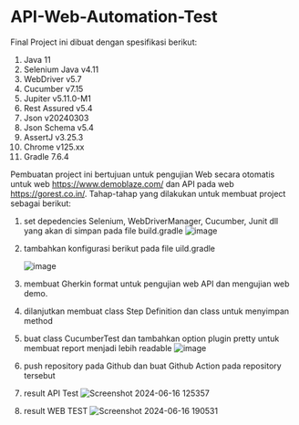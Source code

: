 # API-Web-Automation-Test

Final Project ini dibuat dengan spesifikasi berikut:
1. Java 11
2. Selenium Java v4.11
3. WebDriver v5.7
4. Cucumber v7.15
5. Jupiter v5.11.0-M1
6. Rest Assured v5.4
7. Json v20240303
8. Json Schema  v5.4
9. AssertJ v3.25.3
10. Chrome v125.xx
11. Gradle 7.6.4

Pembuatan project ini bertujuan untuk pengujian Web secara otomatis untuk web https://www.demoblaze.com/ dan API pada web https://gorest.co.in/.
Tahap-tahap yang dilakukan untuk membuat project sebagai berikut:
1. set depedencies Selenium, WebDriverManager, Cucumber, Junit dll yang akan di simpan pada file build.gradle
   ![image](https://github.com/romirosmawati/Web-API-Automation/assets/32626103/f4506b2f-c2fa-4997-a368-19d346405817)
2. tambahkan konfigurasi berikut pada file uild.gradle
   
   ![image](https://github.com/romirosmawati/Web-API-Automation/assets/32626103/d0723990-e956-492e-967d-a20d0493f612)
4. membuat Gherkin format untuk pengujian web API dan mengujian web demo.
3. dilanjutkan membuat class Step Definition dan class untuk menyimpan method
4. buat class CucumberTest dan tambahkan option plugin pretty untuk membuat report menjadi lebih readable
   ![image](https://github.com/romirosmawati/Web-API-Automation/assets/32626103/f9dccd61-ebd8-45a5-a9fa-0c1f7c8b5925)
5. push repository pada Github dan buat Github Action pada repository tersebut
6. result API Test
![Screenshot 2024-06-16 125357](https://github.com/romirosmawati/API-Web-Automation-Test/assets/32626103/a1df5b06-25be-4497-b897-e21d8d789ba0)
   
8. result WEB TEST
![Screenshot 2024-06-16 190531](https://github.com/romirosmawati/API-Web-Automation-Test/assets/32626103/3fab9297-e89e-4350-840c-75f377e77070)
